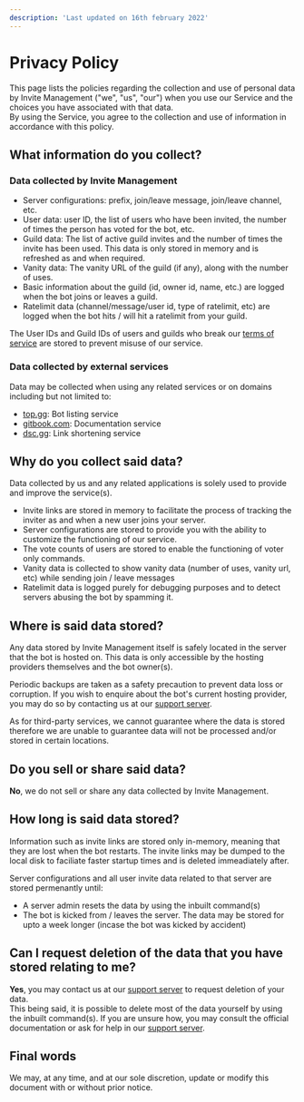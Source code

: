 ```yaml
---
description: 'Last updated on 16th february 2022'
---
```


# Privacy Policy  

This page lists the policies regarding the collection and use of personal data by Invite Management ("we", "us", "our") when you use our Service and the choices you have associated with that data.  
By using the Service, you agree to the collection and use of information in accordance with this policy.

## What information do you collect?  

### Data collected by Invite Management  
* Server configurations: prefix, join/leave message, join/leave channel, etc.
* User data: user ID, the list of users who have been invited, the number of times the person has voted for the bot, etc.
* Guild data: The list of active guild invites and the number of times the invite has been used. This data is only stored in memory and is refreshed as and when required.
* Vanity data: The vanity URL of the guild (if any), along with the number of uses.
* Basic information about the guild (id, owner id, name, etc.) are logged when the bot joins or leaves a guild.
* Ratelimit data (channel/message/user id, type of ratelimit, etc) are logged when the bot hits / will hit a ratelimit from your guild.

The User IDs and Guild IDs of users and guilds who break our [terms of service](TOS.md) are stored to prevent misuse of our service.

### Data collected by external services  
Data may be collected when using any related services or on domains including but not limited to:  

* [top.gg](https://top.gg/bot/873934253468024852/): Bot listing service
* [gitbook.com](https://siris.gitbook.io/invite-management/): Documentation service
* [dsc.gg](https://dsc.gg/invi): Link shortening service 

## Why do you collect said data?  
Data collected by us and any related applications is solely used to provide and improve the service(s).
* Invite links are stored in memory to facilitate the process of tracking the inviter as and when a new user joins your server.
* Server configurations are stored to provide you with the ability to customize the functioning of our service.
* The vote counts of users are stored to enable the functioning of voter only commands.
* Vanity data is collected to show vanity data (number of uses, vanity url, etc) while sending join / leave messages
* Ratelimit data is logged purely for debugging purposes and to detect servers abusing the bot by spamming it.

## Where is said data stored?

Any data stored by Invite Management itself is safely located in the server that the bot is hosted on. This data is only accessible by the hosting providers themselves and the bot owner(s).  

Periodic backups are taken as a safety precaution to prevent data loss or corruption. If you wish to enquire about the bot's current hosting provider, you may do so by contacting us at our [support server](https://discord.gg/uXbczw9aax).  

As for third-party services, we cannot guarantee where the data is stored therefore we are unable to guarantee data will not be processed and/or stored in certain locations.

## Do you sell or share said data?

**No**, we do not sell or share any data collected by Invite Management. 

## How long is said data stored?

Information such as invite links are stored only in-memory, meaning that they are lost when the bot restarts. The invite links may be dumped to the local disk to faciliate faster startup times and is deleted immeadiately after.  

Server configurations and all user invite data related to that server are stored permenantly until:
* A server admin resets the data by using the inbuilt command(s)
* The bot is kicked from / leaves the server. The data may be stored for upto a week longer (incase the bot was kicked by accident)

## Can I request deletion of the data that you have stored relating to me?

**Yes**, you may contact us at our [support server](https://discord.gg/uXbczw9aax) to request deletion of your data.  
This being said, it is possible to delete most of the data yourself by using the inbuilt command(s). If you are unsure how, you may consult the official documentation or ask for help in our [support server](https://discord.gg/uXbczw9aax).

## Final words

We may, at any time, and at our sole discretion, update or modify this document with or without prior notice.